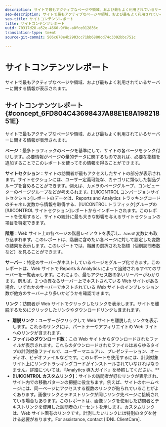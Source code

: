```yaml
---
description: サイトで最もアクティブなページや領域、および最もよく利用されているサーバーに関する情報が表示されます。
seo-description: サイトで最もアクティブなページや領域、および最もよく利用されているサーバーに関する情報が表示されます。
seo-title: サイトコンテンツレポート
title: サイトコンテンツレポート
uuid: 70317d28-a52e-4660-9f8e-a8fce012836c
translation-type: tm+mt
source-git-commit: 506c670e4b2903cc71bb6880cd74c3392bbc751c

---
```



# サイトコンテンツレポート

サイトで最もアクティブなページや領域、および最もよく利用されているサーバーに関する情報が表示されます。

## サイトコンテンツレポート {#concept_6FD804C43698437A88E1E8A19821851E}

サイトで最もアクティブなページや領域、および最もよく利用されているサーバーに関する情報が表示されます。

**ページ**：最多トラフィックのページを基準にして、サイトの各ページをランク付けします。必要情報がページの量的データに関するものであれば、必要な指標を追加することでこのレポートを使ってその情報を得ることができます。

**サイトセクション**：サイトの訪問者が最もアクセスしたサイトの部分が表示されます。サイトセクションには、ユーザー定義可能な、カテゴリに類似した製品グループを含めることができます。例えば、カメラのページグループ、コンピューターのページグループなどが考えられます。[!UICONTROL コンバージョンサイトセクション]レポートのデータは、Reports and Analytics トラッキングコードのチャネル変数から情報を取得する、[!UICONTROL トラフィック]グループの[!UICONTROL サイトセクション]レポートからインポートされます。このレポートを使用すると、サイトの統計に最も大きな影響を与えるサイトセクションの項目を特定できます。

**階層**：Web サイト上の各ページの階層レイアウトを表示し、*`hierN`* 変数にも取り込まれます。このレポートは、階層に含めたい各ページに対して設定した変数の結果を表示します。このレポートでは、階層の選択された指標（個別訪問者数など）を見ることができます。

**サーバー**：特定のサーバーがホストしているページをグループ化できます。このレポートは、Web サイトで Reports &amp; Analytics によって追跡されるすべてのサーバーを一覧表示します。これにより、最もアクセス数の多いサーバーがわかります。例えば、2 つの異なるサーバー上でホストされている Web サイトがある場合、いずれかのサーバーでホストされている Web サイトのインプレッション数が他方のサーバーより多いかどうかを確認できます。

**リンク**：訪問者が Web サイトでクリックしたリンクを表示します。サイトを離脱するためにクリックしたリンクやダウンロードリンクも含まれます。

* **離脱リンク**：ユーザーがクリックして Web サイトを離脱したリンクを表示します。これらのリンクには、パートナーやアフィリエイトの Web サイトへのリンクが含まれます。
* **ファイルのダウンロード数**：この Web サイトからダウンロードされたファイルが表示されます。これらのダウンロードされたファイルはあらゆるタイプの計測対象ファイルで、ユーザーマニュアル、プレゼンテーション、オーディオ、ビデオファイルなどです。このレポートを使用するには、計測対象サイト上にリンクトラッキングコードがインストールされていなければなりません。詳細については、『Analytics 導入ガイド』を参照してください。**
* **[!UICONTROL カスタムリンク]**：サイトの訪問者が好むリンクが表示され、サイト内での移動パターンの把握に役立ちます。例えば、サイトのホームページには、同一ページにアクセスする複数のリンクが貼られていることがよくあります。画像リンクとテキストリンクが同じリンク先ページに接続されている場合もあります。このレポートは、画像リンクを使用した訪問者とテキストリンクを使用した訪問者のパーセントを示します。カスタムリンクは、Web サイト固有のリンクです。計測したいリンクには特別のタグを付ける必要があります。For assistance, contact [!DNL ClientCare].

